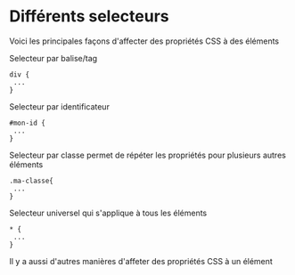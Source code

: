 # Différents selecteurs

Voici les principales façons d'affecter des propriétés CSS à des éléments

Selecteur par balise/tag

```
div {
 ...
}
```

Selecteur par identificateur

```
#mon-id {
 ...
}
```

Selecteur par classe permet de répéter les propriétés pour plusieurs autres éléments

```
.ma-classe{
 ...
}
```

Selecteur universel qui s'applique à tous les éléments

```
* {
 ...
}
```

Il y a aussi d'autres manières d'affeter des propriétés CSS à un élément
